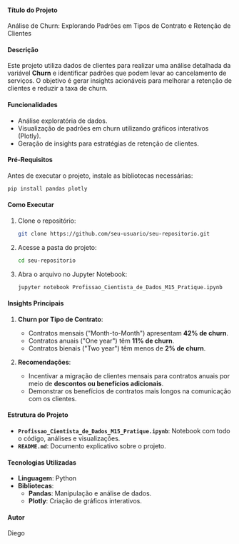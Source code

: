 #### **Título do Projeto**
Análise de Churn: Explorando Padrões em Tipos de Contrato e Retenção de Clientes

#### **Descrição**
Este projeto utiliza dados de clientes para realizar uma análise detalhada da variável **Churn** e identificar padrões que podem levar ao cancelamento de serviços. O objetivo é gerar insights acionáveis para melhorar a retenção de clientes e reduzir a taxa de churn.

#### **Funcionalidades**
- Análise exploratória de dados.
- Visualização de padrões em churn utilizando gráficos interativos (Plotly).
- Geração de insights para estratégias de retenção de clientes.

#### **Pré-Requisitos**
Antes de executar o projeto, instale as bibliotecas necessárias:
```bash
pip install pandas plotly
```

#### **Como Executar**
1. Clone o repositório:
   ```bash
   git clone https://github.com/seu-usuario/seu-repositorio.git
   ```
2. Acesse a pasta do projeto:
   ```bash
   cd seu-repositorio
   ```
3. Abra o arquivo no Jupyter Notebook:
   ```bash
   jupyter notebook Profissao_Cientista_de_Dados_M15_Pratique.ipynb
   ```

#### **Insights Principais**
1. **Churn por Tipo de Contrato**:
   - Contratos mensais ("Month-to-Month") apresentam **42% de churn**.
   - Contratos anuais ("One year") têm **11% de churn**.
   - Contratos bienais ("Two year") têm menos de **2% de churn**.

2. **Recomendações**:
   - Incentivar a migração de clientes mensais para contratos anuais por meio de **descontos ou benefícios adicionais**.
   - Demonstrar os benefícios de contratos mais longos na comunicação com os clientes.

#### **Estrutura do Projeto**
- **`Profissao_Cientista_de_Dados_M15_Pratique.ipynb`**: Notebook com todo o código, análises e visualizações.
- **`README.md`**: Documento explicativo sobre o projeto.

#### **Tecnologias Utilizadas**
- **Linguagem**: Python
- **Bibliotecas**:
  - **Pandas**: Manipulação e análise de dados.
  - **Plotly**: Criação de gráficos interativos.

#### **Autor**
Diego
